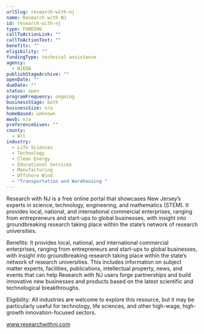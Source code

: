 ```yaml
---
urlSlug: research-with-nj
name: Research with NJ
id: research-with-nj
type: FUNDING
callToActionLink: ""
callToActionText: ""
benefits: ""
eligibility: ""
fundingType: technical assistance
agency:
  - NJEDA
publishStageArchive: ""
openDate: ""
dueDate: ""
status: open
programFrequency: ongoing
businessStage: both
businessSize: n/a
homeBased: unknown
mwvb: n/a
preferenceGiven: ""
county:
  - All
industry:
  - Life Sciences
  - Technology
  - Clean Energy
  - Educational Services
  - Manufacturing
  - Offshore Wind
  - "Transportation and Warehousing "
---
```

Research with NJ is a free online portal that showcases New Jersey’s experts in science, technology, engineering, and mathematics (STEM). It provides local, national, and international commercial enterprises, ranging from entrepreneurs and start-ups to global businesses, with insight into groundbreaking research taking place within the state’s network of research universities.

Benefits: It provides local, national, and international commercial enterprises, ranging from entrepreneurs and start-ups to global businesses, with insight into groundbreaking research taking place within the state’s network of research universities. This includes information on subject matter experts, facilities, publications, intellectual property, news, and events that can help Research with NJ users forge partnerships and build innovative new businesses and products based on the latest scientific and technological breakthroughs.

Eligibility: All industries are welcome to explore this resource, but it may be particularly useful for technology, life sciences, and other high-wage, high-growth innovation-focused sectors.

www.researchwithnj.com